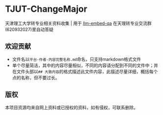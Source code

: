 # TJUT-ChangeMajor

天津理工大学转专业相关资料收集 | 用于 [llm-embed-qa](https://github.com/RockChinQ/llm-embed-qa) 在天理转专业交流群(620932027)里自动答疑

## 欢迎贡献

- 文件名以`平台-作者-内容完整名称.md`命名，只支持markdown格式文件
- 单个尽量简洁，其中的内容尽量相似，不同的内容请分配到不同的文件中；并在文件头部以`## 大致内容`的格式描述此文件内容，此描述尽量详细，概括每个点的名称，但不要过长。

## 版权

本项目资源均来自网上资料或已授权的资料，如有侵权，可联系删除。
